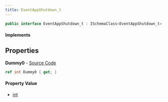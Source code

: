 ```yaml
---
title: EventAppShutdown_t
---
```


```csharp
public interface EventAppShutdown_t : ISchemaClass<EventAppShutdown_t>, ISchemaField, ISchemaClass, INativeHandle
```

#### Implements

## Properties

**Dummy0** - [Source Code](https://github.com/swiftly-solution/swiftlys2/blob/main/managed/src/SwiftlyS2.Generated/Schemas/Interfaces/EventAppShutdown_t.cs#L16)

```csharp
ref int Dummy0 { get; }
```

#### Property Value

- [int](https://learn.microsoft.com/dotnet/api/system.int32)

